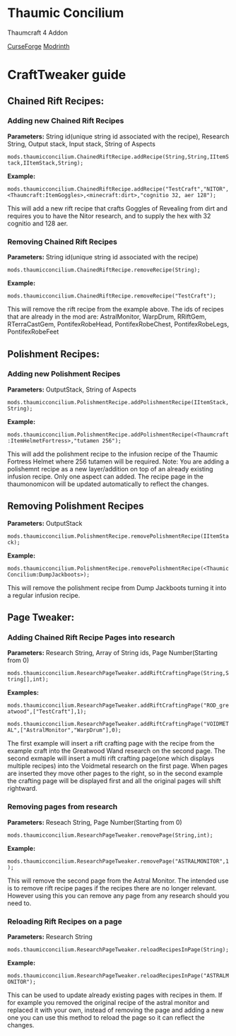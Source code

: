 # Thaumic Concilium
Thaumcraft 4 Addon

[CurseForge](https://www.curseforge.com/minecraft/mc-mods/thaumic-concilium)
[Modrinth](https://modrinth.com/mod/thaumic-concilium)

# CraftTweaker guide

## Chained Rift Recipes:

### Adding new Chained Rift Recipes

**Parameters:** String id(unique string id associated with the recipe), Research String, Output stack, Input stack, String of Aspects

`mods.thaumicconcilium.ChainedRiftRecipe.addRecipe(String,String,IItemStack,IItemStack,String);`

**Example:**

`mods.thaumicconcilium.ChainedRiftRecipe.addRecipe("TestCraft","NITOR",<Thaumcraft:ItemGoggles>,<minecraft:dirt>,"cognitio 32, aer 128");`

This will add a new rift recipe that crafts Goggles of Revealing from dirt and requires you to have the Nitor research, and to supply the hex with 32 cognitio and 128 aer.


### Removing Chained Rift Recipes

**Parameters:** String id(unique string id associated with the recipe)

`mods.thaumicconcilium.ChainedRiftRecipe.removeRecipe(String);`

**Example:**

`mods.thaumicconcilium.ChainedRiftRecipe.removeRecipe("TestCraft");`

This will remove the rift recipe from the example above. 
The ids of recipes that are already in the mod are: AstralMonitor, WarpDrum, RRiftGem, RTerraCastGem, PontifexRobeHead, PontifexRobeChest, 
						    PontifexRobeLegs, PontifexRobeFeet


## Polishment Recipes:


### Adding new Polishment Recipes

**Parameters:** OutputStack, String of Aspects

`mods.thaumicconcilium.PolishmentRecipe.addPolishmentRecipe(IItemStack,String);`

**Example:**

`mods.thaumicconcilium.PolishmentRecipe.addPolishmentRecipe(<Thaumcraft:ItemHelmetFortress>,"tutamen 256");`

This will add the polishment recipe to the infusion recipe of the Thaumic Fortress Helmet where 256 tutamen will be required.
Note: You are adding a polishemnt recipe as a new layer/addition on top of an already existing infusion recipe. Only one aspect can added.
      The recipe page in the thaumonomicon will be updated automatically to reflect the changes.


## Removing Polishment Recipes

**Parameters:** OutputStack

`mods.thaumicconcilium.PolishmentRecipe.removePolishmentRecipe(IItemStack);`

**Example:**

`mods.thaumicconcilium.PolishmentRecipe.removePolishmentRecipe(<ThaumicConcilium:DumpJackboots>);`

This will remove the polishment recipe from Dump Jackboots turning it into a regular infusion recipe.


## Page Tweaker:


### Adding Chained Rift Recipe Pages into research

**Parameters:** Research String, Array of String ids, Page Number(Starting from 0)

`mods.thaumicconcilium.ResearchPageTweaker.addRiftCraftingPage(String,String[],int);`

**Examples:**

`mods.thaumicconcilium.ResearchPageTweaker.addRiftCraftingPage("ROD_greatwood",["TestCraft"],1);`

`mods.thaumicconcilium.ResearchPageTweaker.addRiftCraftingPage("VOIDMETAL",["AstralMonitor","WarpDrum"],0);`

The first example will insert a rift crafting page with the recipe from the example craft into the Greatwood Wand research on the second page.
The second exmaple will insert a multi rift crafting page(one which displays multiple recipes) into the Voidmetal research on the first page.
When pages are inserted they move other pages to the right, so in the second example the crafting page will be displayed first and all the original pages will shift rightward.


### Removing pages from research

**Parameters:** Reseach String, Page Number(Starting from 0)

`mods.thaumicconcilium.ResearchPageTweaker.removePage(String,int);`

**Example:**

`mods.thaumicconcilium.ResearchPageTweaker.removePage("ASTRALMONITOR",1);`

This will remove the second page from the Astral Monitor. The intended use is to remove rift recipe pages if the recipes there are no longer relevant.
However using this you can remove any page from any research should you need to.


### Reloading Rift Recipes on a page

**Parameters:** Research String

`mods.thaumicconcilium.ResearchPageTweaker.reloadRecipesInPage(String);`

**Example:**

`mods.thaumicconcilium.ResearchPageTweaker.reloadRecipesInPage("ASTRALMONITOR");`

This can be used to update already existing pages with recipes in them. If for example you removed the original recipe of the astral monitor and
replaced it with your own, instead of removing the page and adding a new one you can use this method to reload the page so it can reflect the changes.
